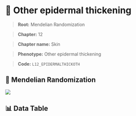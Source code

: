 # 🧪 Other epidermal thickening

> **Root:** Mendelian Randomization

> **Chapter:** 12  

> **Chapter name:** Skin

> **Phenotype:** Other epidermal thickening  

> **Code:** `L12_EPIDERMALTHICKOTH`

## 🧬 Mendelian Randomization  

<img src="/MR/Figures/Forward/L12_EPIDERMALTHICKOTH.png"/>

## 📊 Data Table

<CsvTableMRF src="/MR_Data/Forward/L12_EPIDERMALTHICKOTH.csv"/>
